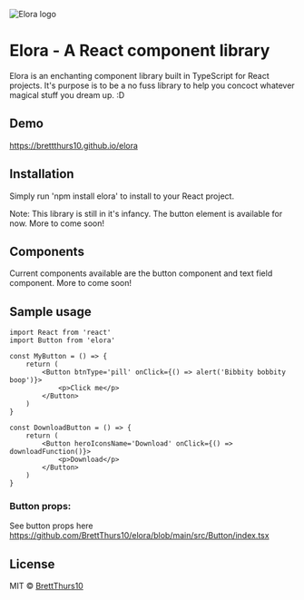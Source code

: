 ![Elora logo](https://i.imgur.com/6lAn8nu.png)

# Elora - A React component library

Elora is an enchanting component library built in TypeScript for React projects. It's purpose is to be a no fuss library to help you concoct whatever magical stuff you dream up. :D

## Demo

<https://brettthurs10.github.io/elora>

## Installation

Simply run 'npm install elora' to install to your React project.

Note: This library is still in it's infancy. The button element is available for now. More to come soon!

## Components

Current components available are the button component and text field component. More to come soon!

## Sample usage

```tsx
import React from 'react'
import Button from 'elora'

const MyButton = () => {
    return (
        <Button btnType='pill' onClick={() => alert('Bibbity bobbity boop')}>
            <p>Click me</p>
        </Button>
    )
}

const DownloadButton = () => {
    return (
        <Button heroIconsName='Download' onClick={() => downloadFunction()}>
            <p>Download</p>
        </Button>
    )
}
```

### Button props:

See button props here <https://github.com/BrettThurs10/elora/blob/main/src/Button/index.tsx>

## License

MIT © [BrettThurs10](https://github.com/BrettThurs10)
